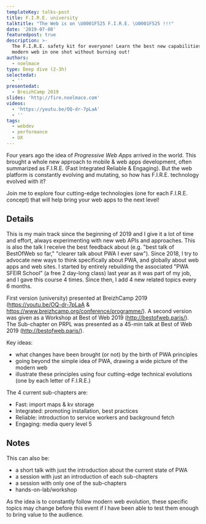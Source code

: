 ```yaml
---
templateKey: talks-post
title: F.I.R.E. university
talktitle: "The Web is on \U0001F525 F.I.R.E. \U0001F525 !!!"
date: '2019-07-08'
featuredpost: true
description: >-
  The F.I.R.E. safety kit for everyone! Learn the best new capabilities of the
  modern web in one shot without burning out!
authors:
  - noelmace
type: Deep dive (2-3h)
selectedat:
  - ''
presentedat:
  - BreizhCamp 2019
slides: 'http://fire.noelmace.com'
videos:
  - 'https://youtu.be/OQ-dr-7pLaA'
  - ''
tags:
  - webdev
  - performance
  - UX
---
```

Four years ago the idea of _Progressive Web Apps_ arrived in the world. This brought a whole new approach to mobile & web apps development, often summarized as F.I.R.E. (Fast Integrated Reliable & Engaging). But the web platform is constantly evolving and mutating, so how has F.I.R.E. technology evolved with it?

Join me to explore four cutting-edge technologies (one for each F.I.R.E. concept) that will help bring your web apps to the next level!

## Details

This is my main track since the beginning of 2019 and I give it a lot of time and effort, always experimenting with new web APIs and approaches. This is also the talk I receive the best feedback about (e.g. "best talk of BestOfWeb so far," "clearer talk about PWA I ever saw"). Since 2018, I try to advocate new ways to think specifically about PWA, and globally about web apps and web sites. I started by entirely rebuilding the associated "PWA SFEIR School" (a free 2 day-long class) last year as it was part of my job, and I gave this course 4 times. Since then, I add 4 new related topics every 6 months.

First version (university) presented at BreizhCamp 2019 (https://youtu.be/OQ-dr-7pLaA & https://www.breizhcamp.org/conference/programme/). A second version was given as a Workshop at Best of Web 2019 (http://bestofweb.paris/). The Sub-chapter on PRPL was presented as a 45-min talk at Best of Web 2019 (http://bestofweb.paris/).

Key ideas:

* what changes have been brought (or not) by the birth of PWA principles
* going beyond the simple idea of PWA, drawing a wide picture of the modern web
* illustrate these principles using four cutting-edge technical evolutions (one by each letter of F.I.R.E.)

The 4 current sub-chapters are:

* Fast: import maps & kv storage
* Integrated: promoting installation, best practices
* Reliable: introduction to service workers and background fetch
* Engaging: media query level 5

## Notes

This can also be:

* a short talk with just the introduction about the current state of PWA
* a session with just an introduction of each sub-chapters
* a session with only one of the sub-chapters
* hands-on-lab/workshop

As the idea is to constantly follow modern web evolution, these specific topics may change before this event if I have been able to test them enough to bring value to the audience.
